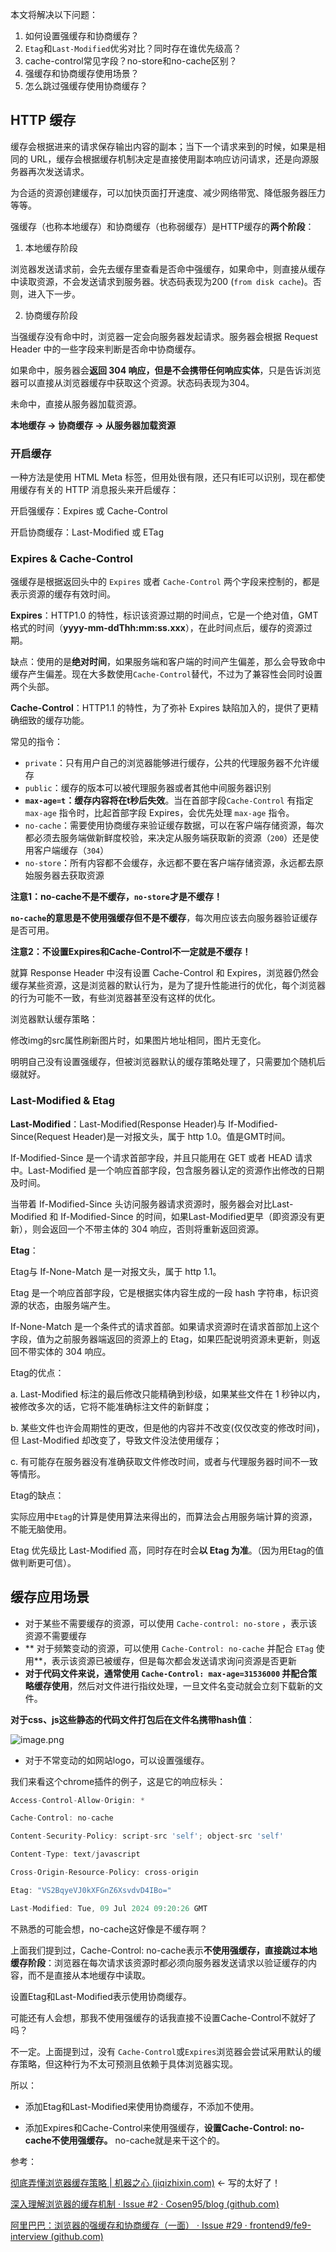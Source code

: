 本文将解决以下问题：

1. 如何设置强缓存和协商缓存？
2. `Etag`和`Last-Modified`优劣对比？同时存在谁优先级高？
3. cache-control常见字段？no-store和no-cache区别？
4. 强缓存和协商缓存使用场景？
5. 怎么跳过强缓存使用协商缓存？



## HTTP 缓存


缓存会根据进来的请求保存输出内容的副本；当下一个请求来到的时候，如果是相同的 URL，缓存会根据缓存机制决定是直接使用副本响应访问请求，还是向源服务器再次发送请求。

为合适的资源创建缓存，可以加快页面打开速度、减少网络带宽、降低服务器压力等等。


强缓存（也称本地缓存）和协商缓存（也称弱缓存）是HTTP缓存的**两个阶段**：


1. 本地缓存阶段

浏览器发送请求前，会先去缓存里查看是否命中强缓存，如果命中，则直接从缓存中读取资源，不会发送请求到服务器。状态码表现为200 (`from disk cache`)。否则，进入下一步。


2. 协商缓存阶段

当强缓存没有命中时，浏览器一定会向服务器发起请求。服务器会根据 Request Header 中的一些字段来判断是否命中协商缓存。

如果命中，服务器会**返回 304 响应，但是不会携带任何响应实体**，只是告诉浏览器可以直接从浏览器缓存中获取这个资源。状态码表现为304。

未命中，直接从服务器加载资源。


**本地缓存 -> 协商缓存 -> 从服务器加载资源**

### 开启缓存

一种方法是使用 HTML Meta 标签，但用处很有限，还只有IE可以识别，现在都使用缓存有关的 HTTP 消息报头来开启缓存：

开启强缓存：Expires 或 Cache-Control

开启协商缓存：Last-Modified 或 ETag

### Expires & Cache-Control

强缓存是根据返回头中的 `Expires` 或者 `Cache-Control` 两个字段来控制的，都是表示资源的缓存有效时间。


**Expires**：HTTP1.0 的特性，标识该资源过期的时间点，它是一个绝对值，GMT格式的时间（**yyyy-mm-ddThh:mm:ss.xxx**），在此时间点后，缓存的资源过期。

缺点：使用的是**绝对时间**，如果服务端和客户端的时间产生偏差，那么会导致命中缓存产生偏差。现在大多数使用`Cache-Control`替代，不过为了兼容性会同时设置两个头部。

**Cache-Control**：HTTP1.1 的特性，为了弥补 Expires 缺陷加入的，提供了更精确细致的缓存功能。

常见的指令：

-   `private`：只有用户自己的浏览器能够进行缓存，公共的代理服务器不允许缓存
-   `public`：缓存的版本可以被代理服务器或者其他中间服务器识别
-   **`max-age=t`：缓存内容将在t秒后失效**。当在首部字段`Cache-Control` 有指定 `max-age` 指令时，比起首部字段 Expires，会优先处理 `max-age` 指令。
-   `no-cache`：需要使用协商缓存来验证缓存数据，可以在客户端存储资源，每次都必须去服务端做新鲜度校验，来决定从服务端获取新的资源（`200`）还是使用客户端缓存（`304`）
-   `no-store`：所有内容都不会缓存，永远都不要在客户端存储资源，永远都去原始服务器去获取资源



**注意1：no-cache不是不缓存，`no-store`才是不缓存！**

**`no-cache`的意思是不使用强缓存但不是不缓存**，每次用应该去向服务器验证缓存是否可用。

**注意2：不设置Expires和Cache-Control不一定就是不缓存！**

就算 Response Header 中沒有设置 Cache-Control 和 Expires，浏览器仍然会缓存某些资源，这是浏览器的默认行为，是为了提升性能进行的优化，每个浏览器的行为可能不一致，有些浏览器甚至没有这样的优化。

浏览器默认缓存策略：

修改img的src属性刷新图片时，如果图片地址相同，图片无变化。

明明自己没有设置强缓存，但被浏览器默认的缓存策略处理了，只需要加个随机后缀就好。

### Last-Modified & Etag

**Last-Modified**：Last-Modified(Response Header)与 If-Modified-Since(Request Header)是一对报文头，属于 http 1.0。值是GMT时间。

If-Modified-Since 是一个请求首部字段，并且只能用在 GET 或者 HEAD 请求中。Last-Modified 是一个响应首部字段，包含服务器认定的资源作出修改的日期及时间。

当带着 If-Modified-Since 头访问服务器请求资源时，服务器会对比Last-Modified 和 If-Modified-Since 的时间，如果Last-Modified更早（即资源没有更新），则会返回一个不带主体的 304 响应，否则将重新返回资源。

**Etag**：

Etag与 If-None-Match 是一对报文头，属于 http 1.1。

Etag 是一个响应首部字段，它是根据实体内容生成的一段 hash 字符串，标识资源的状态，由服务端产生。

If-None-Match 是一个条件式的请求首部。如果请求资源时在请求首部加上这个字段，值为之前服务器端返回的资源上的 Etag，如果匹配说明资源未更新，则返回不带实体的 304 响应。


Etag的优点：

a. Last-Modified 标注的最后修改只能精确到秒级，如果某些文件在 1 秒钟以内，被修改多次的话，它将不能准确标注文件的新鲜度；

b. 某些文件也许会周期性的更改，但是他的内容并不改变(仅仅改变的修改时间)，但 Last-Modified 却改变了，导致文件没法使用缓存；

c. 有可能存在服务器没有准确获取文件修改时间，或者与代理服务器时间不一致等情形。

Etag的缺点：

实际应用中`Etag`的计算是使用算法来得出的，而算法会占用服务端计算的资源，不能无脑使用。


Etag 优先级比 Last-Modified 高，同时存在时会**以 Etag 为准**。（因为用Etag的值做判断更可信）。


## 缓存应用场景


-   对于某些不需要缓存的资源，可以使用 `Cache-control: no-store` ，表示该资源不需要缓存
-  ** 对于频繁变动的资源，可以使用 `Cache-Control: no-cache` 并配合 `ETag` 使用**，表示该资源已被缓存，但是每次都会发送请求询问资源是否更新
-   **对于代码文件来说，通常使用 `Cache-Control: max-age=31536000` 并配合策略缓存使用**，然后对文件进行指纹处理，一旦文件名变动就会立刻下载新的文件。

**对于css、js这些静态的代码文件打包后在文件名携带hash值**：



![image.png](./../public/images/123213.png)

-   对于不常变动的如网站logo，可以设置强缓存。




我们来看这个chrome插件的例子，这是它的响应标头：


```js
Access-Control-Allow-Origin: *

Cache-Control: no-cache

Content-Security-Policy: script-src 'self'; object-src 'self'

Content-Type: text/javascript

Cross-Origin-Resource-Policy: cross-origin

Etag: "VS2BqyeVJ0kXFGnZ6XsvdvD4IBo="

Last-Modified: Tue, 09 Jul 2024 09:20:26 GMT
```

不熟悉的可能会想，no-cache这好像是不缓存啊？

上面我们提到过，Cache-Control: no-cache表示**不使用强缓存，直接跳过本地缓存阶段**：浏览器在每次请求该资源时都必须向服务器发送请求以验证缓存的内容，而不是直接从本地缓存中读取。

设置Etag和Last-Modified表示使用协商缓存。

可能还有人会想，那我不使用强缓存的话我直接不设置Cache-Control不就好了吗？

不一定。上面提到过，没有 `Cache-Control`或`Expires`浏览器会尝试采用默认的缓存策略，但这种行为不太可预测且依赖于具体浏览器实现。

所以：

- 添加Etag和Last-Modified来使用协商缓存，不添加不使用。

- 添加Expires和Cache-Control来使用强缓存，**设置Cache-Control: no-cache不使用强缓存。** no-cache就是来干这个的。



参考：

[彻底弄懂浏览器缓存策略 | 机器之心 (jiqizhixin.com)](https://www.jiqizhixin.com/articles/2020-07-24-12)
<- 写的太好了！

[深入理解浏览器的缓存机制 · Issue #2 · Cosen95/blog (github.com)](https://github.com/Cosen95/blog/issues/2)

[阿里巴巴：浏览器的强缓存和协商缓存（一面） · Issue #29 · frontend9/fe9-interview (github.com)](https://github.com/frontend9/fe9-interview/issues/29)
